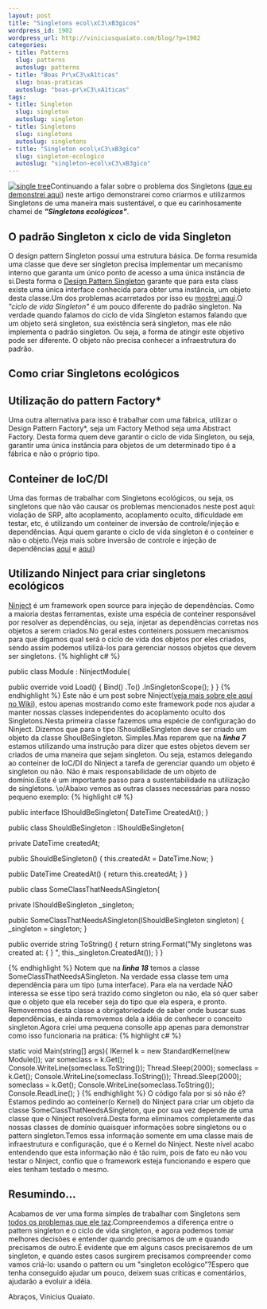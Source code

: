 ```yaml
--- 
layout: post
title: "Singletons ecol\xC3\xB3gicos"
wordpress_id: 1902
wordpress_url: http://viniciusquaiato.com/blog/?p=1902
categories: 
- title: Patterns
  slug: patterns
  autoslug: patterns
- title: "Boas Pr\xC3\xA1ticas"
  slug: boas-praticas
  autoslug: "boas-pr\xC3\xA1ticas"
tags: 
- title: Singleton
  slug: singleton
  autoslug: singleton
- title: Singletons
  slug: singletons
  autoslug: singletons
- title: "Singleton ecol\xC3\xB3gico"
  slug: singleton-ecologico
  autoslug: "singleton-ecol\xC3\xB3gico"
---
```

[![](http://viniciusquaiato.com/blog/wp-content/uploads/2010/10/single-tree-150x150.jpg "single tree")](http://viniciusquaiato.com/blog/wp-content/uploads/2010/10/single-tree.jpg)Continuando a falar sobre o problema dos Singletons ([que eu demonstrei aqui](http://viniciusquaiato.com/blog/singletons-sao-um-problema-veja/)) neste artigo demonstrarei como criarmos e utilizarmos Singletons de uma maneira mais sustentável, o que eu carinhosamente chamei de _**"Singletons ecológicos"**_.

## O padrão Singleton x ciclo de vida Singleton
O design pattern Singleton possui uma estrutura básica. De forma resumida uma classe que deve ser singleton precisa implementar um mecanismo interno que garanta um único ponto de acesso a uma única instância de si.Desta forma o [Design Pattern Singleton](http://pt.wikipedia.org/wiki/Singleton) garante que para esta class existe uma única interface conhecida para obter uma instância, um objeto desta classe.Um dos problemas acarretados por isso eu [mostrei aqui](http://viniciusquaiato.com/blog/singletons-sao-um-problema-veja/).O _"ciclo de vida Singleton"_ é um pouco diferente do padrão singleton. Na verdade quando falamos do ciclo de vida Singleton estamos falando que um objeto será singleton, sua existência será singleton, mas ele não implementa o padrão singleton. Ou seja, a forma de atingir este objetivo pode ser diferente. O objeto não precisa conhecer a infraestrutura do padrão.

## Como criar Singletons ecológicos


##

## Utilização do pattern Factory*
Uma outra alternativa para isso é trabalhar com uma fábrica, utilizar o Design Pattern Factory*, seja um Factory Method seja uma Abstract Factory. Desta forma quem deve garantir o ciclo de vida Singleton, ou seja, garantir uma única instância para objetos de um determinado tipo é a fábrica e não o próprio tipo. 

##

## Conteiner de IoC/DI
Uma das formas de trabalhar com Singletons ecológicos, ou seja, os singletons que não vão causar os problemas mencionados neste post aqui: violação de SRP, alto acoplamento, acoplamento oculto, dificuldade em testar, etc, é utilizando um conteiner de inversão de controle/injeção e dependências. Aqui quem garante o ciclo de vida singleton é o conteiner e não o objeto.(Veja mais sobre inversão de controle e injeção de dependências [aqui](http://viniciusquaiato.com/blog/injecao-de-dependencia/) e [aqui](http://viniciusquaiato.com/blog/injecao-de-dependencia-com-ms-unity/))

## Utilizando Ninject para criar singletons ecológicos
[Ninject](http://ninject.org/) é um framework open source para injeção de dependências. Como a maioria destas ferramentas, existe uma espécia de conteiner responsável por resolver as dependências, ou seja, injetar as dependências corretas nos objetos a serem criados.No geral estes conteiners possuem mecanismos para que digamos qual será o ciclo de vida dos objetos por eles criados, sendo assim podemos utilizá-los para gerenciar nossos objetos que devem ser singletons.
{% highlight c# %}

public class Module : NinjectModule{    

public override void Load()    {        Bind<ishouldbesingleton>()            .To<shouldbesingleton>()            .InSingletonScope();
    }
}
</shouldbesingleton></ishouldbesingleton>
{% endhighlight %}
Este não é um post sobre Ninject([veja mais sobre ele aqui no Wiki](http://github.com/ninject/ninject/wiki/_pages)), estou apenas mostrando como este framework pode nos ajudar a manter nossas classes independentes do acoplamento oculto dos Singletons.Nesta primeira classe fazemos uma espécie de configuração do Ninject. Dizemos que para o tipo IShouldBeSingleton deve ser criado um objeto da classe ShoulBeSingleton. Simples.Mas reparem que na **_linha 7_** estamos utilizando uma instrução para dizer que estes objetos devem ser criados de uma maneira que sejam singleton. Ou seja, estamos delegando ao conteiner de IoC/DI do Ninject a tarefa de gerenciar quando um objeto é singleton ou não. Não é mais responsabilidade de um objeto de domínio.Este é um importante passo para a sustentabilidade na utilização de singletons. \o/Abaixo vemos as outras classes necessárias para nosso pequeno exemplo:
{% highlight c# %}

public interface IShouldBeSingleton{    DateTime CreatedAt();
    }


public class ShouldBeSingleton : IShouldBeSingleton{    

private DateTime createdAt;
    
public ShouldBeSingleton()    {        this.createdAt = DateTime.Now;
    }
    
public DateTime CreatedAt()    {        return this.createdAt;
    }
}


public class SomeClassThatNeedsASingleton{    

private IShouldBeSingleton _singleton;
    
public SomeClassThatNeedsASingleton(IShouldBeSingleton singleton)    {        _singleton = singleton;
    }
    
public override string ToString()    {        return string.Format("My singletons was created at: {
}
", this._singleton.CreatedAt());
    }
}

{% endhighlight %}
Notem que na **_linha 18_** temos a classe SomeClassThatNeedsASingleton. Na verdade essa classe tem uma dependência para um tipo (uma interface). Para ela na verdade NÃO interessa se esse tipo será trazido como singleton ou não, ela só quer saber que o objeto que ela receber seja do tipo que ela espera, e pronto. Removermos desta classe a obrigatoriedade de saber onde buscar suas dependências, e ainda removemos dela a idéia de conhecer o conceito singleton.Agora criei uma pequena consolle app apenas para demonstrar como isso funcionaria na prática:
{% highlight c# %}

static void Main(string[] args){    IKernel k = new StandardKernel(new Module());
var someclass = k.Get<someclassthatneedsasingleton>();
    Console.WriteLine(someclass.ToString());
    Thread.Sleep(2000);
    someclass = k.Get<someclassthatneedsasingleton>();
    Console.WriteLine(someclass.ToString());
    Thread.Sleep(2000);
    someclass = k.Get<someclassthatneedsasingleton>();
    Console.WriteLine(someclass.ToString());
    Console.ReadLine();
    }
</someclassthatneedsasingleton></someclassthatneedsasingleton></someclassthatneedsasingleton>
{% endhighlight %}
O código fala por si só não é? Estamos pedindo ao conteiner(o Kernel) do Ninject para criar um objeto da classe SomeClassThatNeedsASingleton, que por sua vez depende de uma classe que o Ninject resolverá.Desta forma eliminamos completamente das nossas classes de domínio quaisquer informações sobre singletons ou o pattern singleton.Temos essa informação somente em uma classe mais de infraestrutura e configuração, que é o Kernel do Ninject. Neste nível acabo entendendo que esta informação não é tão ruim, pois de fato eu não vou testar o Ninject, confio que o framework esteja funcionando e espero que eles tenham testado o mesmo.

## Resumindo...
Acabamos de ver uma forma simples de trabalhar com Singletons sem [todos os problemas que ele taz](http://viniciusquaiato.com/blog/singletons-sao-um-problema-veja/).Compreendemos a diferença entre o pattern singleton e o ciclo de vida singleton, e agora podemos tomar melhores decisões e entender quando precisamos de um e quando precisamos de outro.É evidente que em alguns casos precisaremos de um singleton, e quando estes casos surgirem precisamos compreender como vamos criá-lo: usando o pattern ou um "singleton ecológico"?Espero que tenha conseguido ajudar um pouco, deixem suas críticas e comentários, ajudarão a evoluir a idéia.

Abraços,
Vinicius Quaiato.
